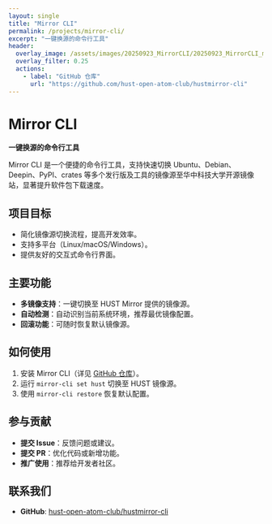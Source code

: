 ```yaml
---
layout: single
title: "Mirror CLI"
permalink: /projects/mirror-cli/
excerpt: "一键换源的命令行工具"
header:
  overlay_image: /assets/images/20250923_MirrorCLI/20250923_MirrorCLI_mirrorcli-cover.png
  overlay_filter: 0.25
  actions:
    - label: "GitHub 仓库"
      url: "https://github.com/hust-open-atom-club/hustmirror-cli"
---
```


# Mirror CLI

**一键换源的命令行工具**

Mirror CLI 是一个便捷的命令行工具，支持快速切换 Ubuntu、Debian、Deepin、PyPI、crates 等多个发行版及工具的镜像源至华中科技大学开源镜像站，显著提升软件包下载速度。

## 项目目标
- 简化镜像源切换流程，提高开发效率。
- 支持多平台（Linux/macOS/Windows）。
- 提供友好的交互式命令行界面。

## 主要功能
- **多镜像支持**：一键切换至 HUST Mirror 提供的镜像源。
- **自动检测**：自动识别当前系统环境，推荐最优镜像配置。
- **回滚功能**：可随时恢复默认镜像源。

## 如何使用
1. 安装 Mirror CLI（详见 [GitHub 仓库](https://github.com/hust-open-atom-club/hustmirror-cli)）。
2. 运行 `mirror-cli set hust` 切换至 HUST 镜像源。
3. 使用 `mirror-cli restore` 恢复默认配置。

## 参与贡献
- **提交 Issue**：反馈问题或建议。
- **提交 PR**：优化代码或新增功能。
- **推广使用**：推荐给开发者社区。

## 联系我们
- **GitHub**: [hust-open-atom-club/hustmirror-cli](https://github.com/hust-open-atom-club/hustmirror-cli)
<!-- - **邮箱**： -->